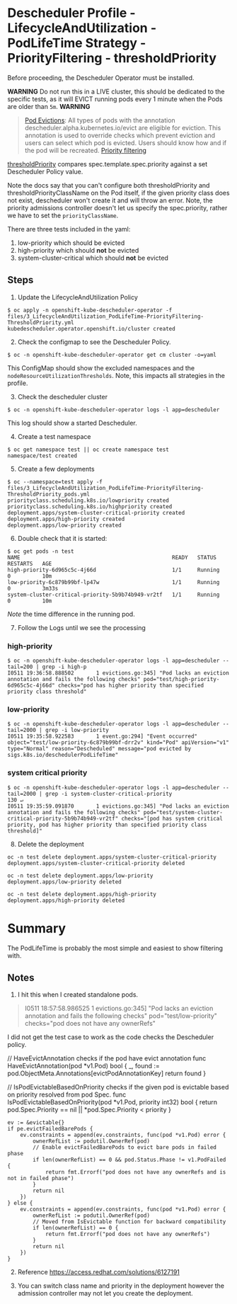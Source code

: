 # Descheduler Profile - LifecycleAndUtilization - PodLifeTime Strategy - PriorityFiltering - thresholdPriority

Before proceeding, the Descheduler Operator must be installed.

**WARNING**
Do not run this in a LIVE cluster, this should be dedicated to the specific tests, as it will EVICT running pods every 1 minute when the Pods are older than `5m`.
**WARNING**

> [Pod Evictions](https://github.com/kubernetes-sigs/descheduler#pod-evictions): All types of pods with the annotation descheduler.alpha.kubernetes.io/evict are eligible for eviction. This annotation is used to override checks which prevent eviction and users can select which pod is evicted. Users should know how and if the pod will be recreated.
> [Priority filtering](https://github.com/kubernetes-sigs/descheduler#priority-filtering)

[thresholdPriority](https://github.com/kubernetes-sigs/descheduler/blob/0b2c10d6cee917bc553f743c44c51e730f9b1205/pkg/descheduler/evictions/evictions.go#L224) compares spec.template.spec.priority against a set Descheduler Policy value.

Note the docs say that you can't configure both thresholdPriority and thresholdPriorityClassName on the Pod itself, if the given priority class does not exist, descheduler won't create it and will throw an error. Note, the priority admissions controller doesn't let us specify the spec.priority, rather we have to set the `priorityClassName`.

There are three tests included in the yaml: 

1. low-priority which should be evicted
2. high-priority which should **not** be evicted
3. system-cluster-critical which should **not** be evicted

## Steps

1. Update the LifecycleAndUtilization Policy

```
$ oc apply -n openshift-kube-descheduler-operator -f files/3_LifecycleAndUtilization_PodLifeTime-PriorityFiltering-ThresholdPriority.yml
kubedescheduler.operator.openshift.io/cluster created
```

2. Check the configmap to see the Descheduler Policy. 

```
$ oc -n openshift-kube-descheduler-operator get cm cluster -o=yaml
```

This ConfigMap should show the excluded namespaces and the `nodeResourceUtilizationThresholds`. Note, this impacts all strategies in the profile. 

3. Check the descheduler cluster 

```
$ oc -n openshift-kube-descheduler-operator logs -l app=descheduler 
```

This log should show a started Descheduler.

4. Create a test namespace

```
$ oc get namespace test || oc create namespace test
namespace/test created
```

5. Create a few deployments

```
$ oc --namespace=test apply -f files/3_LifecycleAndUtilization_PodLifeTime-PriorityFiltering-ThresholdPriority_pods.yml
priorityclass.scheduling.k8s.io/lowpriority created
priorityclass.scheduling.k8s.io/highpriority created
deployment.apps/system-cluster-critical-priority created
deployment.apps/high-priority created
deployment.apps/low-priority created
```

6. Double check that it is started:

```
$ oc get pods -n test
NAME                                                READY   STATUS    RESTARTS   AGE
high-priority-6d965c5c-4j66d                        1/1     Running   0          10m
low-priority-6c879b99bf-lp47w                       1/1     Running   0          3m33s
system-cluster-critical-priority-5b9b74b949-vr2tf   1/1     Running   0          10m
```

*Note* the time difference in the running pod.

7. Follow the Logs until we see the processing

### high-priority 

```
$ oc -n openshift-kube-descheduler-operator logs -l app=descheduler --tail=200 | grep -i high-p
I0511 19:36:58.888502       1 evictions.go:345] "Pod lacks an eviction annotation and fails the following checks" pod="test/high-priority-6d965c5c-4j66d" checks="pod has higher priority than specified priority class threshold"
```

### low-priority

```
$ oc -n openshift-kube-descheduler-operator logs -l app=descheduler --tail=2000 | grep -i low-priority
I0511 19:35:58.922583       1 event.go:294] "Event occurred" object="test/low-priority-6c879b99bf-drr2v" kind="Pod" apiVersion="v1" type="Normal" reason="Descheduled" message="pod evicted by sigs.k8s.io/deschedulerPodLifeTime"
```

### system critical priority

```
$ oc -n openshift-kube-descheduler-operator logs -l app=descheduler --tail=2000 | grep -i system-cluster-critical-priority                                                           130 ↵
I0511 19:35:59.091870       1 evictions.go:345] "Pod lacks an eviction annotation and fails the following checks" pod="test/system-cluster-critical-priority-5b9b74b949-vr2tf" checks="[pod has system critical priority, pod has higher priority than specified priority class threshold]"
```

8. Delete the deployment

```
oc -n test delete deployment.apps/system-cluster-critical-priority
deployment.apps/system-cluster-critical-priority deleted
```

```
oc -n test delete deployment.apps/low-priority
deployment.apps/low-priority deleted
```

```
oc -n test delete deployment.apps/high-priority
deployment.apps/high-priority deleted
```

# Summary

The PodLifeTime is probably the most simple and easiest to show filtering with.


## Notes
1. I hit this when I created standalone pods.

> I0511 18:57:58.986525       1 evictions.go:345] "Pod lacks an eviction annotation and fails the following checks" pod="test/low-priority" checks="pod does not have any ownerRefs"

I did not get the test case to work as the code checks the Descheduler policy.

// HaveEvictAnnotation checks if the pod have evict annotation
func HaveEvictAnnotation(pod *v1.Pod) bool {
	_, found := pod.ObjectMeta.Annotations[evictPodAnnotationKey]
	return found
}

// IsPodEvictableBasedOnPriority checks if the given pod is evictable based on priority resolved from pod Spec.
func IsPodEvictableBasedOnPriority(pod *v1.Pod, priority int32) bool {
	return pod.Spec.Priority == nil || *pod.Spec.Priority < priority
}

	ev := &evictable{}
	if pe.evictFailedBarePods {
		ev.constraints = append(ev.constraints, func(pod *v1.Pod) error {
			ownerRefList := podutil.OwnerRef(pod)
			// Enable evictFailedBarePods to evict bare pods in failed phase
			if len(ownerRefList) == 0 && pod.Status.Phase != v1.PodFailed {
				return fmt.Errorf("pod does not have any ownerRefs and is not in failed phase")
			}
			return nil
		})
	} else {
		ev.constraints = append(ev.constraints, func(pod *v1.Pod) error {
			ownerRefList := podutil.OwnerRef(pod)
			// Moved from IsEvictable function for backward compatibility
			if len(ownerRefList) == 0 {
				return fmt.Errorf("pod does not have any ownerRefs")
			}
			return nil
		})
	}

2. Reference https://access.redhat.com/solutions/6127191

3. You can switch class name and priority in the deployment however the admission controller may not let you create the deployment.